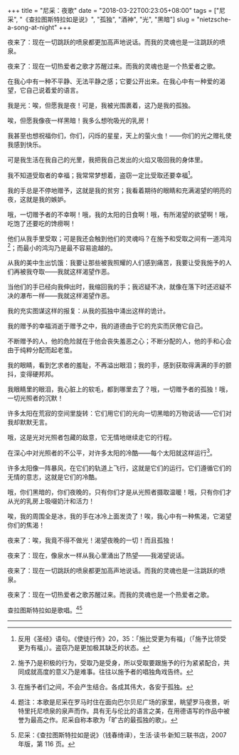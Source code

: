 +++
title = "尼采：夜歌"
date = "2018-03-22T00:23:05+08:00"
tags = ["尼采", "《查拉图斯特拉如是说》", "孤独", "酒神", "光", "黑暗"]
slug = "nietzsche-a-song-at-night"
+++

夜来了：现在一切跳跃的喷泉都更加高声地说话。而我的灵魂也是一注跳跃的喷泉。

夜来了：现在一切热爱者之歌才苏醒过来。而我的灵魂也是一个热爱者之歌。

在我心中有一种不平静、无法平静之感；它要公开出来。在我心中有一种爱的渴望，它自己说着爱的语言。

我是光：唉，但愿我是夜！可是，我被光围裹着，这乃是我的孤独。

唉，但愿我像夜一样黑暗！我多么想吮吸光的乳房！

我甚至也想祝福你们，你们，闪烁的星星，天上的萤火虫！——你们的光之赠礼使我感到快乐。

可是我生活在我自己的光里，我把我自己发出的火焰又吸回我的身体里。

我不知道受取者的幸福；我常常梦想着，盗窃一定比受取还要幸福[^1]。

我的手总是不停地赠予，这就是我的贫穷；我看着期待的眼睛和充满渴望的明亮的夜，这就是我的嫉妒。

哦，一切赠予者的不幸啊！哦，我的太阳的日食啊！哦，有所渴望的欲望啊！哦，吃饱了还要吃的馋痨啊！

他们从我手里受取；可是我还会触到他们的灵魂吗？在施予和受取之间有一道鸿沟[^2]；而最小的鸿沟乃是最不容易逾越的。

从我的美中生出饥饿：我要让那些被我照耀的人们感到痛苦，我要让受我施予的人们再被我夺取——我就这样渴望作恶。

当他们的手已经向我伸出时，我缩回我的手；我迟疑不决，就像在落下时还迟疑不决的瀑布一样——我就这样渴望作恶。

我的充实图谋这样的报复：从我的孤独中涌出这样的诡计。

我的赠予的幸福消逝于赠予之中，我的道德由于它的充实而厌倦它自己。

不断赠予的人，他的危险就在于他会丧失羞恶之心；不断分配的人，他的手和心会由于纯粹分配而起老茧。

我的眼睛，看到乞求者的羞耻，不再溢出眼泪；我的手，感到获取得满满的手的颤抖，变得硬邦邦。

我眼睛里的眼泪，我心脏上的软毛，都到哪里去了？哦，一切赠予者的孤独！哦，一切光照者的沉默！

许多太阳在荒寂的空间里旋转：它们用它们的光向一切黑暗的万物说话——它们对我却默默无言。

哦，这是光对光照者包藏的敌意，它无情地继续走它的行程。

在深心中对光照者的不公平，对许多太阳的冷酷——每个太阳就这样运行[^3]。

许多太阳像一阵暴风，在它们的轨道上飞行，这就是它们的运行。它们遵循它们的无情的意志，这就是它们的冷酷。

哦，你们黑暗的，你们夜晚的，只有你们才是从光照者摄取温暖！哦，只有你们才从光的乳房上吸啜奶汁和活力！

唉，我的周围全是冰，我的手在冰冷上面发烫了！唉，我心中有一种焦渴，它渴望你们的焦渴！

夜来了：唉，我竟不得不做光！渴望夜晚的一切！而且孤独！

夜来了：现在，像泉水一样从我心里涌出了热望——我渴望说话。

夜来了：现在一切跳跃的喷泉都更加高声地说话。而我的灵魂也是一注跳跃的喷泉。

夜来了：现在一切热爱者之歌苏醒过来。而我的灵魂也是一个热爱者之歌。

查拉图斯特拉如是歌唱。[^4][^5]

---

[^1]: 反用《圣经》语句。《使徒行传》20，35：「施比受更为有福」（「施予比领受更为有福」）。盗窃乃是更加极其缺乏的状态。
[^2]: 施予乃是积极的行为，受取乃是受身，所以受取要跟施予的行为紧紧配合，共同成就高度的意义乃是难事。往往以施予者的唱独角戏告终。
[^3]: 在施予者们之间，不会产生结合。各成其伟大，各安于孤独。
[^4]: 题注：本歌是尼采在罗马时住在面向巴尔贝尼广场的家里，眺望罗马夜景，听特里托尼喷泉的泉声而作。具有无与伦比的语言之美，在用德语写的作品中被誉为最高之作。尼采自称本歌为「旷古的最孤独的歌」。
[^5]: 尼采：《查拉图斯特拉如是说》（钱春绮译），生活·读书·新知三联书店，2007 年版，第 116 页。
